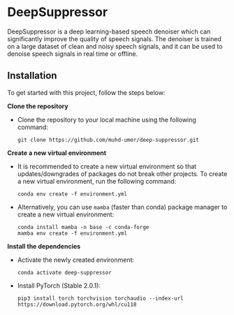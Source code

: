 # DeepSuppressor
DeepSuppressor is a deep learning-based speech denoiser which can significantly improve the quality of speech signals. The denoiser is trained on a large dataset of clean and noisy speech signals, and it can be used to denoise speech signals in real time or offline.

## Installation
To get started with this project, follow the steps below:

**Clone the repository**
- Clone the repository to your local machine using the following command:

    ```shell
    git clone https://github.com/muhd-umer/deep-suppressor.git
    ```

**Create a new virtual environment**
- It is recommended to create a new virtual environment so that updates/downgrades of packages do not break other projects. To create a new virtual environment, run the following command:

    ```shell
    conda env create -f environment.yml
    ```

- Alternatively, you can use `mamba` (faster than conda) package manager to create a new virtual environment:

    ```shell
    conda install mamba -n base -c conda-forge
    mamba env create -f environment.yml
    ```

**Install the dependencies**
- Activate the newly created environment:

    ```shell
    conda activate deep-suppressor
    ```

- Install PyTorch (Stable 2.0.1):

    ```shell
    pip3 install torch torchvision torchaudio --index-url https://download.pytorch.org/whl/cu118
    ```
